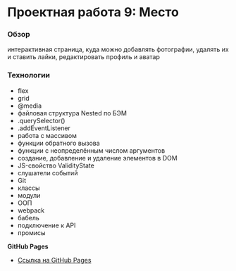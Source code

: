 # Проектная работа 9: Место

### Обзор

интерактивная страница, куда можно добавлять фотографии, удалять их и ставить лайки,
редактировать профиль и аватар

### Технологии

* flex
* grid
* @media
* файловая структура Nested по БЭМ
* .querySelector()
* .addEventListener
* работа с массивом
* функции обратного вызова
* функции с неопределённым числом аргументов
* создание, добавление и удаление элементов в DOM
* JS-свойство ValidityState
* слушатели событий
* Git
* классы
* модули
* ООП
* webpack
* бабель
* подключение к API
* промисы



**GitHub Pages**

* [Ссылка на GitHub Pages](https://kentavrik.com/)
